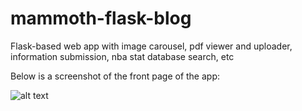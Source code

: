# mammoth-flask-blog
Flask-based web app with image carousel, pdf viewer and uploader, information submission, nba stat database search, etc


Below is a screenshot of the front page of the app:


![alt text](https://raw.githubusercontent.com/stephen-wolfe/mammoth-flask-blog/master/mammothflaskblog/static/images/Screenshot_MFB.png)





